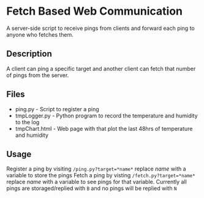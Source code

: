 Fetch Based Web Communication
==========================

A server-side script to receive pings from clients and forward each ping to anyone who fetches them.

Description
-----------
A client can ping a specific target and another client can fetch that number of pings from the server.

Files
-----
* ping.py - Script to register a ping
* tmpLogger.py - Python program to record the temperature and humidity to the log
* tmpChart.html - Web page with that plot the last 48hrs of temperature and humidity

Usage
-----
Register a ping by visiting `/ping.py?target=*name*` replace *name* with a variable to store the pings
Fetch a ping by visting `/fetch.py?target=*name*` replace *name* with a variable to see pings for that variable.
Currently all pings are storaged/replied with `B` and no pings will be replied with `N`